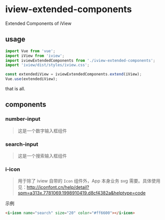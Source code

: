 # iview-extended-components
Extended Components of iView

## usage
```js
import Vue from 'vue';
import iView from 'iview';
import iviewExtendedComponents from './iview-extended-components';
import 'iview/dist/styles/iview.css';

const extendediView = iviewExtendedComponents.extend(iView);
Vue.use(extendediView);
```
that is all.

## components

### number-input
> 这是一个数字输入框组件

### search-input
> 这是一个搜索输入框组件

### i-icon
> 用于除了 iview 自带的 `Icon` 组件外，App 本身业务 svg 需要。具体使用见：http://iconfont.cn/help/detail?spm=a313x.7781069.1998910419.d8cf4382a&helptype=code

示例
```html
<i-icon name="search" size="20" color="#ff6600"></i-icon>
```